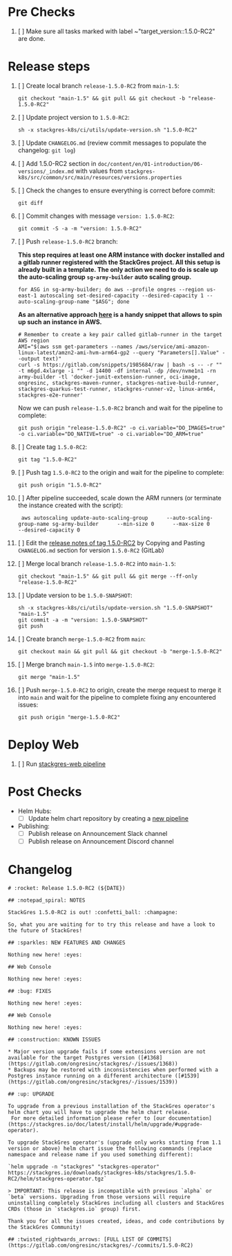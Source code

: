 <!--

Set title to:

```
Release StackGres 1.5.0-RC2
```

Generate template using the command:

```
sh stackgres-k8s/ci/utils/generate-release-template.sh $VERSION
```

-->

# Pre Checks

1. [ ] Make sure all tasks marked with label ~"target_version::1.5.0-RC2" are done.

# Release steps

1. [ ] Create local branch `release-1.5.0-RC2` from `main-1.5`:
    ```
    git checkout "main-1.5" && git pull && git checkout -b "release-1.5.0-RC2"
    ```
1. [ ] Update project version to `1.5.0-RC2`:
    ```
    sh -x stackgres-k8s/ci/utils/update-version.sh "1.5.0-RC2"
    ```
1. [ ] Update `CHANGELOG.md` (review commit messages to populate the changelog: `git log`)
1. [ ] Add 1.5.0-RC2 section in `doc/content/en/01-introduction/06-versions/_index.md` with values from `stackgres-k8s/src/common/src/main/resources/versions.properties`
1. [ ] Check the changes to ensure everything is correct before commit:
    ```
    git diff
    ```
1. [ ] Commit changes with message `version: 1.5.0-RC2`:
    ```
    git commit -S -a -m "version: 1.5.0-RC2"
    ```
1. [ ] Push `release-1.5.0-RC2` branch:

     **This step requires at least one ARM instance with docker installed and a gitlab runner registered with the StackGres project. All this setup is already built in a template. The only action we need to do is scale up the auto-scaling group `sg-army-builder` auto scaling group.** 

     ```
     for ASG in sg-army-builder; do aws --profile ongres --region us-east-1 autoscaling set-desired-capacity --desired-capacity 1 --auto-scaling-group-name "$ASG"; done
     ```

     **As an alternative approach [here](https://gitlab.com/snippets/1985684) is a handy snippet that allows to spin up such an instance in AWS.**
     ```
     # Remember to create a key pair called gitlab-runner in the target AWS region
     AMI="$(aws ssm get-parameters --names /aws/service/ami-amazon-linux-latest/amzn2-ami-hvm-arm64-gp2 --query "Parameters[].Value" --output text)"
     curl -s https://gitlab.com/snippets/1985684/raw | bash -s -- -r "" -t m6gd.4xlarge -i "" -d 14400 -df internal -dp /dev/nvme1n1 -rn army-builder -tl 'docker-junit-extension-runner, oci-image, ongresinc, stackgres-maven-runner, stackgres-native-build-runner, stackgres-quarkus-test-runner, stackgres-runner-v2, linux-arm64, stackgres-e2e-runner'
     ```

     Now we can push `release-1.5.0-RC2` branch and wait for the pipeline to complete:
    ```
    git push origin "release-1.5.0-RC2" -o ci.variable="DO_IMAGES=true" -o ci.variable="DO_NATIVE=true" -o ci.variable="DO_ARM=true"
    ```
1. [ ] Create tag `1.5.0-RC2`:
    ```
    git tag "1.5.0-RC2"
    ```
1. [ ] Push tag `1.5.0-RC2` to the origin and wait for the pipeline to complete:
    ```
    git push origin "1.5.0-RC2"
    ```
1. [ ] After pipeline succeeded, scale down the ARM runners (or terminate the instance created with the script):
    ```
     aws autoscaling update-auto-scaling-group      --auto-scaling-group-name sg-army-builder      --min-size 0      --max-size 0       --desired-capacity 0
    ```
1. [ ] Edit the [release notes of tag 1.5.0-RC2](https://gitlab.com/ongresinc/stackgres/-/releases/new?tag_name=1.5.0-RC2) by Copying and Pasting `CHANGELOG.md` section for version `1.5.0-RC2` (GitLab)
1. [ ] Merge local branch `release-1.5.0-RC2` into `main-1.5`:
    ```
    git checkout "main-1.5" && git pull && git merge --ff-only "release-1.5.0-RC2"
    ```
1. [ ] Update version to be `1.5.0-SNAPSHOT`:
    ```
    sh -x stackgres-k8s/ci/utils/update-version.sh "1.5.0-SNAPSHOT" "main-1.5"
    git commit -a -m "version: 1.5.0-SNAPSHOT"
    git push
    ```
1. [ ] Create branch `merge-1.5.0-RC2` from `main`:
    ```
    git checkout main && git pull && git checkout -b "merge-1.5.0-RC2"
    ```
1. [ ] Merge branch `main-1.5` into `merge-1.5.0-RC2`:
    ```
    git merge "main-1.5"
    ```
1. [ ] Push `merge-1.5.0-RC2` to origin, create the merge request to merge it into `main` and wait for the pipeline to complete fixing any encountered issues:
    ```
    git push origin "merge-1.5.0-RC2"
    ```

# Deploy Web

1. [ ] Run [stackgres-web pipeline](https://gitlab.com/ongresinc/web/stackgres/-/pipelines/new)

# Post Checks

* Helm Hubs:
  * [ ] Update helm chart repository by creating a [new pipeline](https://gitlab.com/ongresinc/helm-charts/-/pipelines/new)

* Publishing:
  * [ ] Publish release on Announcement Slack channel
  * [ ] Publish release on Announcement Discord channel

# Changelog

~~~
# :rocket: Release 1.5.0-RC2 (${DATE})

## :notepad_spiral: NOTES

StackGres 1.5.0-RC2 is out! :confetti_ball: :champagne: 

So, what you are waiting for to try this release and have a look to the future of StackGres! 

## :sparkles: NEW FEATURES AND CHANGES

Nothing new here! :eyes:

## Web Console

Nothing new here! :eyes:

## :bug: FIXES

Nothing new here! :eyes:

## Web Console

Nothing new here! :eyes:

## :construction: KNOWN ISSUES

* Major version upgrade fails if some extensions version are not available for the target Postgres version ([#1368](https://gitlab.com/ongresinc/stackgres/-/issues/1368)) 
* Backups may be restored with inconsistencies when performed with a Postgres instance running on a different architecture ([#1539](https://gitlab.com/ongresinc/stackgres/-/issues/1539))

## :up: UPGRADE

To upgrade from a previous installation of the StackGres operator's helm chart you will have to upgrade the helm chart release.
 For more detailed information please refer to [our documentation](https://stackgres.io/doc/latest/install/helm/upgrade/#upgrade-operator).

To upgrade StackGres operator's (upgrade only works starting from 1.1 version or above) helm chart issue the following commands (replace namespace and release name if you used something different):

`helm upgrade -n "stackgres" "stackgres-operator" https://stackgres.io/downloads/stackgres-k8s/stackgres/1.5.0-RC2/helm/stackgres-operator.tgz`

> IMPORTANT: This release is incompatible with previous `alpha` or `beta` versions. Upgrading from those versions will require uninstalling completely StackGres including all clusters and StackGres CRDs (those in `stackgres.io` group) first.

Thank you for all the issues created, ideas, and code contributions by the StackGres Community!

## :twisted_rightwards_arrows: [FULL LIST OF COMMITS](https://gitlab.com/ongresinc/stackgres/-/commits/1.5.0-RC2)
~~~
